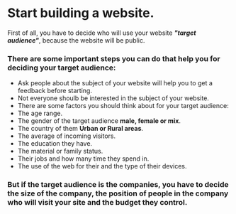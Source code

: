 # Start building a website.
First of all, you have to decide who will use your website ***"target audience"***, because the website will be public.
### There are some important steps you can do that help you for deciding your target audience:
- Ask people about the subject of your website will help you to get a feedback before starting.
- Not everyone shoulb be interested in the subject of your website.
- There are some factors you should think about for your target audience:
 - The age range.
 - The gender of the target audience **male, female or mix**.
 - The country of them **Urban or Rural areas**.
 - The average of incoming visitors.
 - The education they have.
 - The material or family status.
 - Their jobs and how many time they spend in.
 - The use of the web for their and the type of their devices.

### But if the target audience is the companies, you have to decide the size of the company, the position of people in the company who will visit your site and the budget they control.



